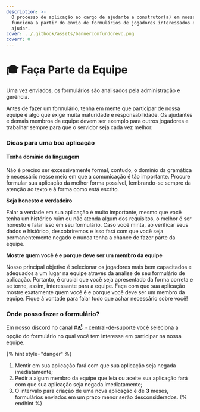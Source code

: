 ```yaml
---
description: >-
  O processo de aplicação ao cargo de ajudante e construtor(a) em nossa equipe
  funciona a partir do envio de formulários de jogadores interessados em nos
  ajudar.
cover: ../.gitbook/assets/bannercomfundorevo.png
coverY: 0
---
```


# 🎓 Faça Parte da Equipe

Uma vez enviados, os formulários são analisados pela administração e gerência.

Antes de fazer um formulário, tenha em mente que participar de nossa equipe é algo que exige muita maturidade e responsabilidade. Os ajudantes e demais membros da equipe devem ser exemplo para outros jogadores e trabalhar sempre para que o servidor seja cada vez melhor.

### Dicas para uma boa aplicação

#### **Tenha domínio da linguagem**

Não é preciso ser excessivamente formal, contudo, o domínio da gramática é necessário nesse meio em que a comunicação é tão importante. Procure formular sua aplicação da melhor forma possível, lembrando-se sempre da atenção ao texto e à forma como está escrito.

**Seja honesto e verdadeiro**

Falar a verdade em sua aplicação é muito importante, mesmo que você tenha um histórico ruim ou não atenda algum dos requisitos, o melhor é ser honesto e falar isso em seu formulário. Caso você minta, ao verificar seus dados e histórico, descobriremos e isso fará com que você seja permanentemente negado e nunca tenha a chance de fazer parte da equipe.

**Mostre quem você é e porque deve ser um membro da equipe**

Nosso principal objetivo é selecionar os jogadores mais bem capacitados e adequados a um lugar na equipe através da análise de seu formulário de aplicação. Portanto, é crucial que você seja apresentado da forma correta e se torne, assim, interessante para a equipe. Faça com que sua aplicação mostre exatamente quem você é e porque você deve ser um membro da equipe. Fique à vontade para falar tudo que achar necessário sobre você!

### Onde posso fazer o formulário?

Em nosso [discord](https://discord.com/invite/rederevo) no canal [#📬・central-de-suporte](https://discord.com/channels/793269891557490688/929227946512777216) você seleciona a opção do formulário no qual você tem interesse em participar na nossa equipe.

{% hint style="danger" %}


1. Mentir em sua aplicação fará com que sua aplicação seja negada imediatamente;
2. Pedir a algum membro da equipe que leia ou aceite sua aplicação fará com que sua aplicação seja negada imediatamente;
3. O intervalo para criação de uma nova aplicação é de **3** meses, formulários enviados em um prazo menor serão desconsiderados.
{% endhint %}
